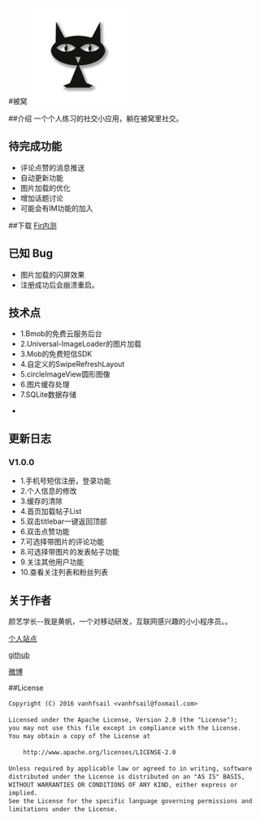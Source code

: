 #被窝
![icon](BeiWo/app/src/main/res/mipmap-xxxhdpi/ic_launcher.png "")

##介绍
一个个人练习的社交小应用，躺在被窝里社交。

## 待完成功能
* 评论点赞的消息推送
* 自动更新功能
* 图片加载的优化
* 增加话题讨论
* 可能会有IM功能的加入

##下载
[Fir内测](http://fir.im/beiwo)

## 已知 Bug 
* 图片加载的闪屏效果
* 注册成功后会崩溃重启。

## 技术点

* 1.Bmob的免费云服务后台
* 2.Universal-ImageLoader的图片加载
* 3.Mob的免费短信SDK
* 4.自定义的SwipeRefreshLayout
* 5.circleImageView圆形图像
* 6.图片缓存处理
* 7.SQLite数据存储
* ~~~~

## 更新日志

### V1.0.0

* 1.手机号短信注册，登录功能
* 2.个人信息的修改
* 3.缓存的清除
* 4.首页加载帖子List
* 5.双击titlebar一键返回顶部
* 6.双击点赞功能
* 7.可选择带图片的评论功能
* 8.可选择带图片的发表帖子功能
* 9.关注其他用户功能
* 10.查看关注列表和粉丝列表


## 关于作者

颜艺学长--我是黄帆，一个对移动研发，互联网感兴趣的小小程序员。。

[个人站点](http://www.vanhfsail.site/)

[github](https://github.com/vanhfsail)

[微博](http://weibo.com/vanhfsail)

##License

``` 
Copyright (C) 2016 vanhfsail <vanhfsail@foxmail.com>

Licensed under the Apache License, Version 2.0 (the "License");
you may not use this file except in compliance with the License.
You may obtain a copy of the License at

    http://www.apache.org/licenses/LICENSE-2.0

Unless required by applicable law or agreed to in writing, software
distributed under the License is distributed on an "AS IS" BASIS,
WITHOUT WARRANTIES OR CONDITIONS OF ANY KIND, either express or implied.
See the License for the specific language governing permissions and
limitations under the License.
```